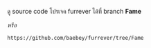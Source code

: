 ดู source code โปรเจค furrever ได้ที่ branch **Fame**

*หรือ*
```
https://github.com/baebey/furrever/tree/Fame
```
